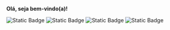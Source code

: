 **Olá, seja bem-vindo(a)!**

![Static Badge](https://img.shields.io/badge/C%23-239120?style=for-the-badge&logo=c-sharp&logoColor=white)
![Static Badge](https://img.shields.io/badge/Java-ED8B00?style=for-the-badge&logo=openjdk&logoColor=white)
![Static Badge](https://img.shields.io/badge/Lua-2C2D72?style=for-the-badge&logo=lua&logoColor=white)
![Static Badge](https://img.shields.io/badge/Visual_Studio_Code-0078D4?style=for-the-badge&logo=visual%20studio%20code&logoColor=white)
